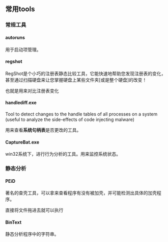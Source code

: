 ## 常用tools

### 常规工具

#### autoruns
用于启动项管理。

#### regshot
RegShot是个小巧的注册表静态比较工具，它能快速地帮助您发现注册表的变化，甚至通过扫描硬盘来让您掌握硬盘上某些文件夹\[或是整个硬盘\]的改变！

也就是用来对比注册表变化

#### handlediff.exe
Tool to detect changes to the handle tables of all processes on a system (useful to analyze the side-effects of code injecting malware)

用来查看**系统句柄表**是否更改的工具。

#### CaptureBat.exe
win32系统下，进行行为分析的工具。用来监控系统状态。

### 静态分析

#### PEiD
著名的查壳工具，可以拿来查看程序有没有被加壳，并可能检测出具体的加壳程序。

直接将文件拖进去就可以执行

#### BinText
静态分析程序中的字符串。

